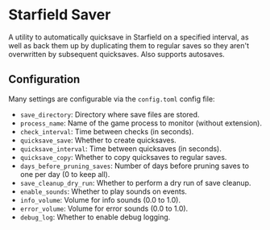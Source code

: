 # Starfield Saver

A utility to automatically quicksave in Starfield on a specified interval, as well as back them up by duplicating them to regular saves so they aren't overwritten by subsequent quicksaves. Also supports autosaves.

## Configuration

Many settings are configurable via the `config.toml` config file:

- `save_directory`: Directory where save files are stored.
- `process_name`: Name of the game process to monitor (without extension).
- `check_interval`: Time between checks (in seconds).
- `quicksave_save`: Whether to create quicksaves.
- `quicksave_interval`: Time between quicksaves (in seconds).
- `quicksave_copy`: Whether to copy quicksaves to regular saves.
- `days_before_pruning_saves`: Number of days before pruning saves to one per day (0 to keep all).
- `save_cleanup_dry_run`: Whether to perform a dry run of save cleanup.
- `enable_sounds`: Whether to play sounds on events.
- `info_volume`: Volume for info sounds (0.0 to 1.0).
- `error_volume`: Volume for error sounds (0.0 to 1.0).
- `debug_log`: Whether to enable debug logging.
